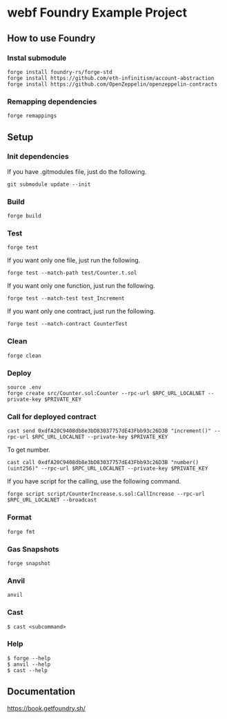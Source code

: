 # webf Foundry Example Project
## How to use Foundry
### Instal submodule
```
forge install foundry-rs/forge-std
forge install https://github.com/eth-infinitism/account-abstraction
forge install https://github.com/OpenZeppelin/openzeppelin-contracts
```

### Remapping dependencies
```
forge remappings
```

## Setup
### Init dependencies
If you have .gitmodules file, just do the following.
```
git submodule update --init 
```
### Build

```shell
forge build
```

### Test

```shell
forge test
```

If you want only one file, just run the following.
```
forge test --match-path test/Counter.t.sol
```

If you want only one function, just run the following.
```
forge test --match-test test_Increment
```

If you want only one contract, just run the following.
```
forge test --match-contract CounterTest
```

### Clean
```
forge clean
```

### Deploy

```shell
source .env
forge create src/Counter.sol:Counter --rpc-url $RPC_URL_LOCALNET --private-key $PRIVATE_KEY
```

### Call for deployed contract
```
cast send 0xdfA20C9408db8e3bD83037757dE43Fbb93c26D3B "increment()" --rpc-url $RPC_URL_LOCALNET --private-key $PRIVATE_KEY
```

To get number.
```
cast call 0xdfA20C9408db8e3bD83037757dE43Fbb93c26D3B "number()(uint256)" --rpc-url $RPC_URL_LOCALNET --private-key $PRIVATE_KEY
```

If you have script for the calling, use the following command.
```
forge script script/CounterIncrease.s.sol:CallIncrease --rpc-url $RPC_URL_LOCALNET --broadcast
```
### Format

```shell
forge fmt
```

### Gas Snapshots

```shell
forge snapshot
```

### Anvil

```shell
anvil
```



### Cast

```shell
$ cast <subcommand>
```

### Help

```shell
$ forge --help
$ anvil --help
$ cast --help
```

## Documentation

https://book.getfoundry.sh/
